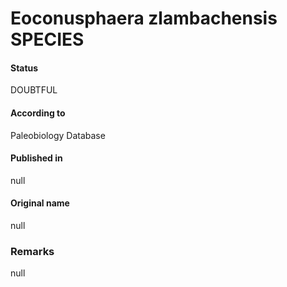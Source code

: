 Eoconusphaera zlambachensis SPECIES
=======

#### Status
DOUBTFUL

#### According to
Paleobiology Database

#### Published in
null

#### Original name
null

### Remarks
null